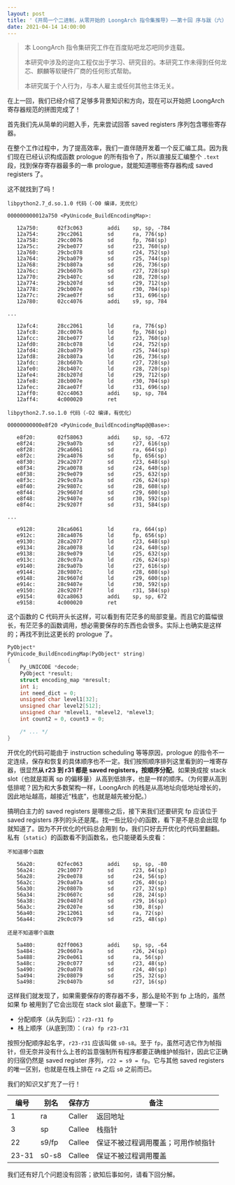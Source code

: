 ```yaml
---
layout: post
title: '《开局一个二进制，从零开始的 LoongArch 指令集推导》——第十回 序与跋（六）'
date: 2021-04-14 14:00:00
---
```


> 本 LoongArch 指令集研究工作在百度贴吧龙芯吧同步连载。
>
> 本研究中涉及的逆向工程仅出于学习、研究目的。本研究工作未得到任何龙芯、麒麟等软硬件厂商的任何形式帮助。
>
> 本研究属于个人行为，与本人雇主或任何其他主体无关。

在上一回，我们已经介绍了足够多背景知识和方向，现在可以开始把 LoongArch 寄存器规范的拼图完成了！

首先我们先从简单的问题入手，先来尝试回答 saved registers 序列包含哪些寄存器。

在整个工作过程中，为了提高效率，我们一直伴随开发着一个反汇编工具。因为我们现在已经认识构成函数 prologue 的所有指令了，所以直接反汇编整个 `.text` 段，找到保存寄存器最多的一串 prologue，就能知道哪些寄存器构成 saved registers 了。

这不就找到了吗！

```plain
libpython2.7_d.so.1.0 代码（-O0 编译，无优化）

000000000012a750 <PyUnicode_BuildEncodingMap>:

   12a750:      02f3c063        addi    sp, sp, -784
   12a754:      29cc2061        sd      ra, 776(sp)
   12a758:      29cc0076        sd      fp, 768(sp)
   12a75c:      29cbe077        sd      r23, 760(sp)
   12a760:      29cbc078        sd      r24, 752(sp)
   12a764:      29cba079        sd      r25, 744(sp)
   12a768:      29cb807a        sd      r26, 736(sp)
   12a76c:      29cb607b        sd      r27, 728(sp)
   12a770:      29cb407c        sd      r28, 720(sp)
   12a774:      29cb207d        sd      r29, 712(sp)
   12a778:      29cb007e        sd      r30, 704(sp)
   12a77c:      29cae07f        sd      r31, 696(sp)
   12a780:      02cc4076        addi    s9, sp, 784

...

   12afc4:      28cc2061        ld      ra, 776(sp)
   12afc8:      28cc0076        ld      fp, 768(sp)
   12afcc:      28cbe077        ld      r23, 760(sp)
   12afd0:      28cbc078        ld      r24, 752(sp)
   12afd4:      28cba079        ld      r25, 744(sp)
   12afd8:      28cb807a        ld      r26, 736(sp)
   12afdc:      28cb607b        ld      r27, 728(sp)
   12afe0:      28cb407c        ld      r28, 720(sp)
   12afe4:      28cb207d        ld      r29, 712(sp)
   12afe8:      28cb007e        ld      r30, 704(sp)
   12afec:      28cae07f        ld      r31, 696(sp)
   12aff0:      02cc4063        addi    sp, sp, 784
   12aff4:      4c000020        ret
```

```plain
libpython2.7.so.1.0 代码（-O2 编译，有优化）

00000000000e8f20 <PyUnicode_BuildEncodingMap@@Base>:

   e8f20:       02f58063        addi    sp, sp, -672
   e8f24:       29c9a07b        sd      r27, 616(sp)
   e8f28:       29ca6061        sd      ra, 664(sp)
   e8f2c:       29ca4076        sd      fp, 656(sp)
   e8f30:       29ca2077        sd      r23, 648(sp)
   e8f34:       29ca0078        sd      r24, 640(sp)
   e8f38:       29c9e079        sd      r25, 632(sp)
   e8f3c:       29c9c07a        sd      r26, 624(sp)
   e8f40:       29c9807c        sd      r28, 608(sp)
   e8f44:       29c9607d        sd      r29, 600(sp)
   e8f48:       29c9407e        sd      r30, 592(sp)
   e8f4c:       29c9207f        sd      r31, 584(sp)

...

   e9128:       28ca6061        ld      ra, 664(sp)
   e912c:       28ca4076        ld      fp, 656(sp)
   e9130:       28ca2077        ld      r23, 648(sp)
   e9134:       28ca0078        ld      r24, 640(sp)
   e9138:       28c9e079        ld      r25, 632(sp)
   e913c:       28c9c07a        ld      r26, 624(sp)
   e9140:       28c9a07b        ld      r27, 616(sp)
   e9144:       28c9807c        ld      r28, 608(sp)
   e9148:       28c9607d        ld      r29, 600(sp)
   e914c:       28c9407e        ld      r30, 592(sp)
   e9150:       28c9207f        ld      r31, 584(sp)
   e9154:       02ca8063        addi    sp, sp, 672
   e9158:       4c000020        ret
```

这个函数的 C 代码开头长这样，可以看到有茫茫多的局部变量。而且它的篇幅很长，有茫茫多的函数调用，想必需要保存的东西也会很多。实际上也确实是这样的；再找不到比这更长的 prologue 了。

```c
PyObject*
PyUnicode_BuildEncodingMap(PyObject* string)
{
    Py_UNICODE *decode;
    PyObject *result;
    struct encoding_map *mresult;
    int i;
    int need_dict = 0;
    unsigned char level1[32];
    unsigned char level2[512];
    unsigned char *mlevel1, *mlevel2, *mlevel3;
    int count2 = 0, count3 = 0;

    /* ... */
}
```

开优化的代码可能由于 instruction scheduling 等等原因，prologue 的指令不一定连续，保存和恢复的具体顺序也不一定。我们按照顺序排列这里看到的一堆寄存器，很显然**从 r23 到 r31 都是 saved registers，按顺序分配**。如果换成按 stack slot（也就是距离 sp 的偏移量）从高到低排序，也是一样的顺序。（为何要从高到低排呢？因为和大多数架构一样，LoongArch 的栈是从高地址向低地址增长的，因此地址越高，越接近“栈底”，也就是越先被分配。）

搞明白主力的 saved registers 是哪些之后，接下来我们还要研究 fp 应该位于 saved registers 序列的头还是尾。找一些比较小的函数，看下是不是总会出现 fp 就知道了。因为不开优化的代码总会用到 fp，我们只好去开优化的代码里翻翻。私有（`static`）的函数看不到函数名，也只能硬着头皮看：

```plain
不知道哪个函数

   56a20:       02fec063        addi    sp, sp, -80
   56a24:       29c10077        sd      r23, 64(sp)
   56a28:       29c0e078        sd      r24, 56(sp)
   56a2c:       29c0a07a        sd      r26, 40(sp)
   56a30:       29c0807b        sd      r27, 32(sp)
   56a34:       29c0607c        sd      r28, 24(sp)
   56a38:       29c0407d        sd      r29, 16(sp)
   56a3c:       29c0207e        sd      r30, 8(sp)
   56a40:       29c12061        sd      ra, 72(sp)
   56a44:       29c0c079        sd      r25, 48(sp)

还是不知道哪个函数

   5a480:       02ff0063        addi    sp, sp, -64
   5a484:       29c0607a        sd      r26, 24(sp)
   5a488:       29c0e061        sd      ra, 56(sp)
   5a48c:       29c0c077        sd      r23, 48(sp)
   5a490:       29c0a078        sd      r24, 40(sp)
   5a494:       29c08079        sd      r25, 32(sp)
   5a498:       29c0407b        sd      r27, 16(sp)
```

这样我们就发现了，如果需要保存的寄存器不多，那么是轮不到 fp 上场的，虽然如果 fp 被用到了它会出现在 stack slot 最底下。整理一下：

* 分配顺序（从先到后）：`r23-r31 fp`
* 栈上顺序（从底到顶）：`(ra) fp r23-r31`

按照分配顺序起名字，`r23-r31` 应该叫做 `s0-s8`。至于 `fp`，虽然可选它作为帧指针，但无奈并没有什么上苍的旨意强制所有程序都要正确维护帧指针，因此它正确的归宿仍然是 saved register 序列，`r22 = s9 = fp`。它与其他 saved registers 的唯一区别，也就是在栈上排在 `ra` 之后 `s0` 之前而已。

我们的知识又扩充了一行！

|编号|别名|保存方|备注|
|----|----|------|----|
|1|ra|Caller|返回地址|
|3|sp|Callee|栈指针|
|22|s9/fp|Callee|保证不被过程调用覆盖；可用作帧指针|
|23-31|s0-s8|Callee|保证不被过程调用覆盖|

我们还有好几个问题没有回答；欲知后事如何，请看下回分解。
